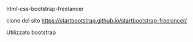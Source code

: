 html-css-bootstrap-freelancer

clone del sito https://startbootstrap.github.io/startbootstrap-freelancer/

Utilizzato bootstrap
